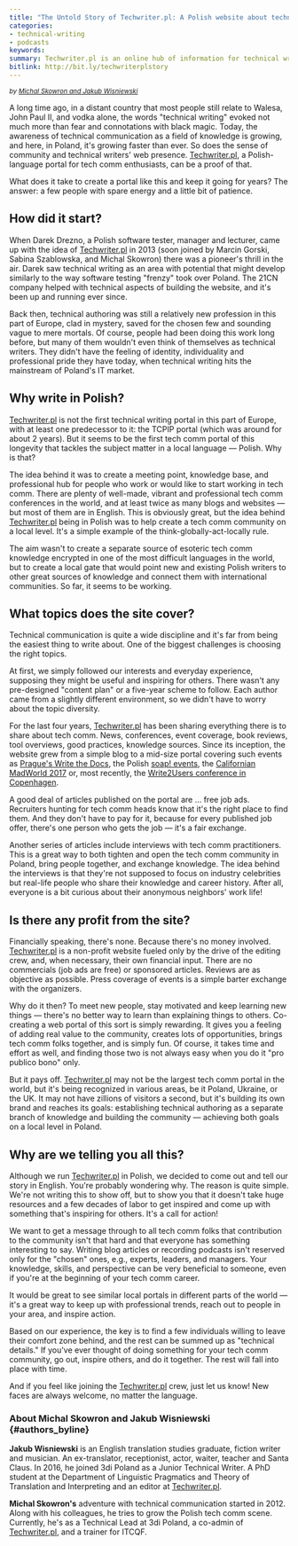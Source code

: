```yaml
---
title: "The Untold Story of Techwriter.pl: A Polish website about technical communication for technical writers, trainers, and translators"
categories:
- technical-writing
- podcasts
keywords:
summary: Techwriter.pl is an online hub of information for technical writers in Poland. Although it's maintained by volunteers, the site continues to thrive from its inception in 2013 up through today. The following is a guest post by Michal Skowron and Jakub Wisniewski, two Poland-based technical writers who helped shape Techwriter.pl and who wanted to tell the story of the site.
bitlink: http://bit.ly/techwriterplstory
---
```


<i><small>by <a href="#authors_byline">Michal Skowron and Jakub Wisniewski</a></small></i>

A long time ago, in a distant country that most people still relate to Walesa, John Paul II, and vodka alone, the words "technical writing" evoked not much more than fear and connotations with black magic. Today, the awareness of technical communication as a field of knowledge is growing, and here, in Poland, it's growing faster than ever. So does the sense of community and technical writers' web presence. [Techwriter.pl](http://techwriter.pl/), a Polish-language portal for tech comm enthusiasts, can be a proof of that.

What does it take to create a portal like this and keep it going for years? The answer: a few people with spare energy and a little bit of patience.

## How did it start?

When Darek Drezno, a Polish software tester, manager and lecturer, came up with the idea of [Techwriter.pl](http://techwriter.pl/) in 2013 (soon joined by Marcin Gorski, Sabina Szablowska, and Michal Skowron) there was a pioneer's thrill in the air. Darek saw technical writing as an area with potential that might develop similarly to the way software testing "frenzy" took over Poland. The 21CN company helped with technical aspects of building the website, and it's been up and running ever since.

Back then, technical authoring was still a relatively new profession in this part of Europe, clad in mystery, saved for the chosen few and sounding vague to mere mortals. Of course, people had been doing this work long before, but many of them wouldn't even think of themselves as technical writers. They didn't have the feeling of identity, individuality and professional pride they have today, when technical writing hits the mainstream of Poland's IT market.

## Why write in Polish?

[Techwriter.pl](http://techwriter.pl/) is not the first technical writing portal in this part of Europe, with at least one predecessor to it: the TCPIP portal (which was around for about 2 years). But it seems to be the first tech comm portal of this longevity that tackles the subject matter in a local language &mdash; Polish. Why is that?

The idea behind it was to create a meeting point, knowledge base, and professional hub for people who work or would like to start working in tech comm. There are plenty of well-made, vibrant and professional tech comm conferences in the world, and at least twice as many blogs and websites &mdash; but most of them are in English. This is obviously great, but the idea behind [Techwriter.pl](http://techwriter.pl/) being in Polish was to help create a tech comm community on a local level. It's a simple example of the think-globally-act-locally rule.

The aim wasn't to create a separate source of esoteric tech comm knowledge encrypted in one of the most difficult languages in the world, but to create a local gate that would point new and existing Polish writers to other great sources of knowledge and connect them with international communities. So far, it seems to be working.

## What topics does the site cover?

Technical communication is quite a wide discipline and it's far from being the easiest thing to write about. One of the biggest challenges is choosing the right topics.

At first, we simply followed our interests and everyday experience, supposing they might be useful and inspiring for others. There wasn't any pre-designed "content plan" or a five-year scheme to follow. Each author came from a slightly different environment, so we didn't have to worry about the topic diversity.

For the last four years, [Techwriter.pl](http://techwriter.pl/) has been sharing everything there is to share about tech comm. News, conferences, event coverage, book reviews, tool overviews, good practices, knowledge sources. Since its inception, the website grew from a simple blog to a mid-size portal covering such events as [Prague's Write the Docs](http://www.writethedocs.org/conf/eu/2017/), the Polish [soap! events](http://soapconf.com/), the [Californian MadWorld 2017](https://www.madcapsoftware.com/conference/madworld-2018/) or, most recently, the [Write2Users conference in Copenhagen](http://write2users.com/write2users-conferences-2017/).

A good deal of articles published on the portal are ... free job ads. Recruiters hunting for tech comm heads know that it's the right place to find them. And they don't have to pay for it, because for every published job offer, there's one person who gets the job &mdash; it's a fair exchange.

Another series of articles include interviews with tech comm practitioners. This is a great way to both tighten and open the tech comm community in Poland, bring people together, and exchange knowledge. The idea behind the interviews is that they're not supposed to focus on industry celebrities but real-life people who share their knowledge and career history. After all, everyone is a bit curious about their anonymous neighbors' work life!

## Is there any profit from the site?

Financially speaking, there's none. Because there's no money involved. [Techwriter.pl](http://techwriter.pl/) is a non-profit website fueled only by the drive of the editing crew, and, when necessary, their own financial input. There are no commercials (job ads are free) or sponsored articles. Reviews are as objective as possible. Press coverage of events is a simple barter exchange with the organizers.

Why do it then? To meet new people, stay motivated and keep learning new things &mdash; there's no better way to learn than explaining things to others. Co-creating a web portal of this sort is simply rewarding. It gives you a feeling of adding real value to the community, creates lots of opportunities, brings tech comm folks together, and is simply fun. Of course, it takes time and effort as well, and finding those two is not always easy when you do it "pro publico bono" only.

But it pays off. [Techwriter.pl](http://techwriter.pl/) may not be the largest tech comm portal in the world, but it's being recognized in various areas, be it Poland, Ukraine, or the UK. It may not have zillions of visitors a second, but it's building its own brand and reaches its goals: establishing technical authoring as a separate branch of knowledge and building the community &mdash; achieving both goals on a local level in Poland.

## Why are we telling you all this?

Although we run [Techwriter.pl](http://techwriter.pl/) in Polish, we decided to come out and tell our story in English. You're probably wondering why. The reason is quite simple. We're not writing this to show off, but to show you that it doesn't take huge resources and a few decades of labor to get inspired and come up with something that's inspiring for others. It's a call for action!

We want to get a message through to all tech comm folks that contribution to the community isn't that hard and that everyone has something interesting to say. Writing blog articles or recording podcasts isn't reserved only for the "chosen" ones, e.g., experts, leaders, and managers. Your knowledge, skills, and perspective can be very beneficial to someone, even if you're at the beginning of your tech comm career.

It would be great to see similar local portals in different parts of the world &mdash; it's a great way to keep up with professional trends, reach out to people in your area, and inspire action.

Based on our experience, the key is to find a few individuals willing to leave their comfort zone behind, and the rest can be summed up as "technical details." If you've ever thought of doing something for your tech comm community, go out, inspire others, and do it together. The rest will fall into place with time.

And if you feel like joining the [Techwriter.pl](http://techwriter.pl/) crew, just let us know! New faces are always welcome, no matter the language.

### About Michal Skowron and Jakub Wisniewski {#authors_byline}

**Jakub Wisniewski** is an English translation studies graduate, fiction writer and musician. An ex-translator, receptionist, actor, waiter, teacher and Santa Claus. In 2016, he joined 3di Poland as a Junior Technical Writer. A PhD student at the Department of Linguistic Pragmatics and Theory of Translation and Interpreting and an editor at [Techwriter.pl](http://techwriter.pl/).

**Michal Skowron's** adventure with technical communication started in 2012. Along with his colleagues, he tries to grow the Polish tech comm scene. Currently, he's as a Technical Lead at 3di Poland, a co-admin of [Techwriter.pl](http://techwriter.pl/), and a trainer for ITCQF.
